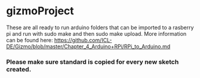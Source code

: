 # gizmoProject
These are all ready to run arduino folders that can be imported to a rasberry pi and run with sudo make and then sudo make upload. 
More information can be found here: https://github.com/ICL-DE/Gizmo/blob/master/Chapter_4_Arduino+RPi/RPi_to_Arduino.md 
### Please make sure standard is copied for every new sketch created.
